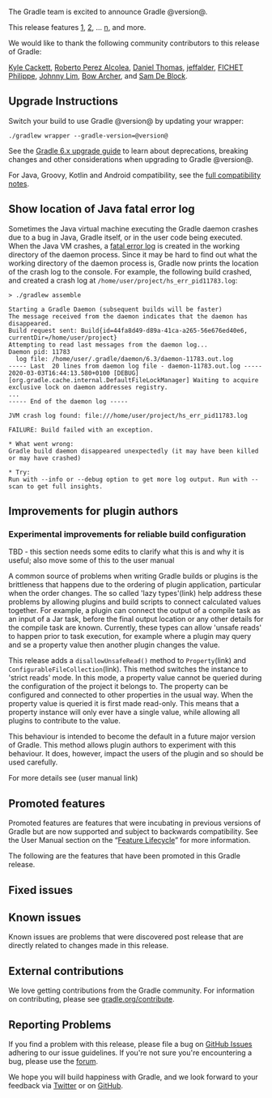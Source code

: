 The Gradle team is excited to announce Gradle @version@.

This release features [1](), [2](), ... [n](), and more.

We would like to thank the following community contributors to this release of Gradle:
<!-- 
Include only their name, impactful features should be called out separately below.
 [Some person](https://github.com/some-person)
-->
[Kyle Cackett](https://github.com/kyle-cackett),
[Roberto Perez Alcolea](https://github.com/rpalcolea),
[Daniel Thomas](https://github.com/DanielThomas),
[jeffalder](https://github.com/jeffalder),
[FICHET Philippe](https://github.com/philippefichet),
[Johnny Lim](https://github.com/izeye),
[Bow Archer](https://github.com/decoded4620),
and [Sam De Block](https://github.com/SamDeBlock).

## Upgrade Instructions

Switch your build to use Gradle @version@ by updating your wrapper:

`./gradlew wrapper --gradle-version=@version@`

See the [Gradle 6.x upgrade guide](userguide/upgrading_version_6.html#changes_@baseVersion@) to learn about deprecations, breaking changes and other considerations when upgrading to Gradle @version@. 

For Java, Groovy, Kotlin and Android compatibility, see the [full compatibility notes](userguide/compatibility.html).

<!-- Do not add breaking changes or deprecations here! Add them to the upgrade guide instead. --> 

<!-- 
Add release features here!
## 1

details of 1

## 2

details of 2

## n
-->

## Show location of Java fatal error log

Sometimes the Java virtual machine executing the Gradle daemon crashes due to a bug in Java, Gradle itself, or in the user code being executed.
When the Java VM crashes, a [fatal error log](https://docs.oracle.com/en/java/javase/13/troubleshoot/fatal-error-log.html) is created in the working directory of the daemon process.
Since it may be hard to find out what the working directory of the daemon process is, Gradle now prints the location of the crash log to the console.
For example, the following build crashed, and created a crash log at `/home/user/project/hs_err_pid11783.log`: 

```
> ./gradlew assemble

Starting a Gradle Daemon (subsequent builds will be faster)
The message received from the daemon indicates that the daemon has disappeared.
Build request sent: Build{id=44fa8d49-d89a-41ca-a265-56e676ed40e6, currentDir=/home/user/project}
Attempting to read last messages from the daemon log...
Daemon pid: 11783
  log file: /home/user/.gradle/daemon/6.3/daemon-11783.out.log
----- Last  20 lines from daemon log file - daemon-11783.out.log -----
2020-03-03T16:44:13.580+0100 [DEBUG] [org.gradle.cache.internal.DefaultFileLockManager] Waiting to acquire exclusive lock on daemon addresses registry.
...
----- End of the daemon log -----

JVM crash log found: file:///home/user/project/hs_err_pid11783.log

FAILURE: Build failed with an exception.

* What went wrong:
Gradle build daemon disappeared unexpectedly (it may have been killed or may have crashed)

* Try:
Run with --info or --debug option to get more log output. Run with --scan to get full insights.
```

## Improvements for plugin authors

### Experimental improvements for reliable build configuration 

TBD - this section needs some edits to clarify what this is and why it is useful; also move some of this to the user manual

A common source of problems when writing Gradle builds or plugins is the brittleness that happens due to the ordering of plugin application, particular
when the order changes.
The so called 'lazy types'(link) help address these problems by allowing plugins and build scripts to connect calculated values together. For example, a plugin
can connect the output of a compile task as an input of a Jar task, before the final output location or any other details for the compile task are known.
Currently, these types can allow 'unsafe reads' to happen prior to task execution, for example where a plugin may query and se a property value then another plugin
changes the value.

This release adds a `disallowUnsafeRead()` method to `Property`(link) and `ConfigurableFileCollection`(link). This method switches the instance to 'strict reads' mode.
In this mode, a property value cannot be queried during the configuration of the project it belongs to. The property can be configured and connected to other properties in the usual way.
When the property value is queried it is first made read-only. This means that a property instance will only ever have a single value, while allowing all plugins to contribute to the value.

This behaviour is intended to become the default in a future major version of Gradle. This method allows plugin authors to experiment with this behaviour. It does, however, impact the
users of the plugin and so should be used carefully.

For more details see (user manual link)

## Promoted features
Promoted features are features that were incubating in previous versions of Gradle but are now supported and subject to backwards compatibility.
See the User Manual section on the “[Feature Lifecycle](userguide/feature_lifecycle.html)” for more information.

The following are the features that have been promoted in this Gradle release.

<!--
### Example promoted
-->

## Fixed issues

## Known issues

Known issues are problems that were discovered post release that are directly related to changes made in this release.

## External contributions

We love getting contributions from the Gradle community. For information on contributing, please see [gradle.org/contribute](https://gradle.org/contribute).

## Reporting Problems

If you find a problem with this release, please file a bug on [GitHub Issues](https://github.com/gradle/gradle/issues) adhering to our issue guidelines. 
If you're not sure you're encountering a bug, please use the [forum](https://discuss.gradle.org/c/help-discuss).

We hope you will build happiness with Gradle, and we look forward to your feedback via [Twitter](https://twitter.com/gradle) or on [GitHub](https://github.com/gradle).
